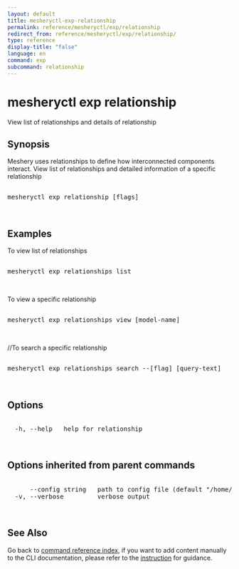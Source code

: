 ```yaml
---
layout: default
title: mesheryctl-exp-relationship
permalink: reference/mesheryctl/exp/relationship
redirect_from: reference/mesheryctl/exp/relationship/
type: reference
display-title: "false"
language: en
command: exp
subcommand: relationship
---
```


# mesheryctl exp relationship

View list of relationships and details of relationship

## Synopsis

Meshery uses relationships to define how interconnected components interact. View list of relationships and detailed information of a specific relationship
<pre class='codeblock-pre'>
<div class='codeblock'>
mesheryctl exp relationship [flags]

</div>
</pre> 

## Examples

To view list of relationships
<pre class='codeblock-pre'>
<div class='codeblock'>
mesheryctl exp relationships list

</div>
</pre> 

To view a specific relationship
<pre class='codeblock-pre'>
<div class='codeblock'>
mesheryctl exp relationships view [model-name]

</div>
</pre> 

//To search a specific relationship
<pre class='codeblock-pre'>
<div class='codeblock'>
mesheryctl exp relationships search --[flag] [query-text]

</div>
</pre> 

## Options

<pre class='codeblock-pre'>
<div class='codeblock'>
  -h, --help   help for relationship

</div>
</pre>

## Options inherited from parent commands

<pre class='codeblock-pre'>
<div class='codeblock'>
      --config string   path to config file (default "/home/runner/.meshery/config.yaml")
  -v, --verbose         verbose output

</div>
</pre>

## See Also

Go back to [command reference index](/reference/mesheryctl/), if you want to add content manually to the CLI documentation, please refer to the [instruction](/project/contributing/contributing-cli#preserving-manually-added-documentation) for guidance.
